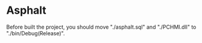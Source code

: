# Asphalt
Before built the project, you should move "./asphalt.sql" and "./PCHMI.dll" to "./bin/Debug(Release)".
